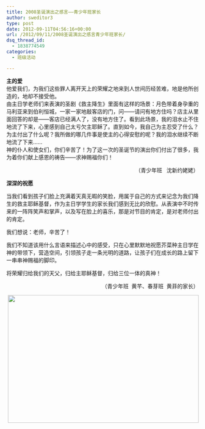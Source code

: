 ```yaml
---
title: 2008圣诞演出之感言——青少年班家长
author: sweditor3
type: post
date: 2012-09-11T04:56:16+00:00
url: /2012/09/11/2008圣诞演出之感言青少年班家长/
dsq_thread_id:
  - 1838774549
categories:
  - 班级活动

---
```

<p style="text-align: left;">
  <strong>主的爱</strong><br /> 他爱我们，为我们这些罪人离开天上的荣耀之地来到人世间历经苦难，地是他所创造的，地却不接受他。<br /> 由主日学老师们来表演的圣剧《救主降生》里面有这样的场景：月色带着身孕重的马利亚来到伯利恒城，一家一家地敲客店的门，问——请问有地方住吗？店主从里面回答的却是——客店已经满人了，没有地方住了。看到此场景，我的泪水止不住地流了下来，心里感到自己太亏欠主耶稣了。直到如今，我自己为主忍受了什么？为主付出了什么呢？我所做的哪几件事是使主的心得安慰的呢？我的泪水继续不断地流了下来……<br /> 神的仆人和使女们，你们辛苦了！为了这一次的圣诞节的演出你们付出了很多，我为着你们献上感恩的祷告——求神赐福你们！
</p>

<p style="text-align: right;">
                                                               （青少年班   沈新约姥姥）
</p>

**深深的祝愿**
  
当我们看到孩子们脸上充满着天真无暇的笑脸，用属于自己的方式来记念为我们降生的救主耶稣基督，作为主日学学生的家长我们感到无比的欣慰。从表演中不时传来的一阵阵笑声和掌声，以及写在脸上的喜乐，那是对节目的肯定，是对老师付出的肯定。
  
我们想说：老师，辛苦了！
  
我们不知道该用什么言语来描述心中的感受，只在心里默默地祝愿芥菜种主日学在神的带领下，营造空间，引领孩子走一条光明的道路，让孩子们在成长的路上留下一串串神赐福的脚印。
  
将荣耀归给我们的天父，归给主耶稣基督，归给三位一体的真神！

<p style="text-align: right;">
                                            （青少年班  黄芊、春芽班  黄菲的家长）
</p>

<p style="text-align: right;">
  <a href="http://t5.shwchurch.org/2012/09/11/2008%e5%9c%a3%e8%af%9e%e6%bc%94%e5%87%ba%e4%b9%8b%e6%84%9f%e8%a8%80-%e9%9d%92%e5%b0%91%e5%b9%b4%e7%8f%ad%e5%ae%b6%e9%95%bf/3-4/" rel="attachment wp-att-3580"><img class="aligncenter size-full wp-image-3580" title="3" src="http://t5.shwchurch.org/wp-content/uploads/2012/09/20120911125558598.JPG" alt="" width="500" height="335" srcset="http://t5.shwchurch.org/wp-content/uploads/2012/09/20120911125558598.JPG 500w, http://t5.shwchurch.org/wp-content/uploads/2012/09/20120911125558598-300x201.jpg 300w" sizes="(max-width: 500px) 100vw, 500px" /></a>
</p>
